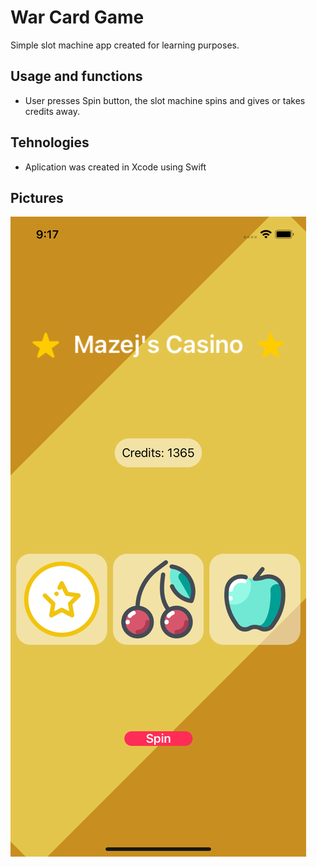 # War Card Game
Simple slot machine app created for learning purposes.

## Usage and functions
* User presses Spin button, the slot machine spins and gives or takes credits away.

## Tehnologies
* Aplication was created in Xcode using Swift

## Pictures
![Screenshot](/Slots/Screenshots/slotmachine.png)
